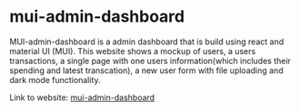 # mui-admin-dashboard

MUI-admin-dashboard is a admin dashboard that is build using react and material UI (MUI). This website shows a mockup of users, 
a users transactions, a single page with one users information(which includes their spending and latest transcation), a new user form with file uploading and dark mode functionality.

Link to website: [mui-admin-dashboard](https://quiet-jalebi-8d70fe.netlify.app/)
